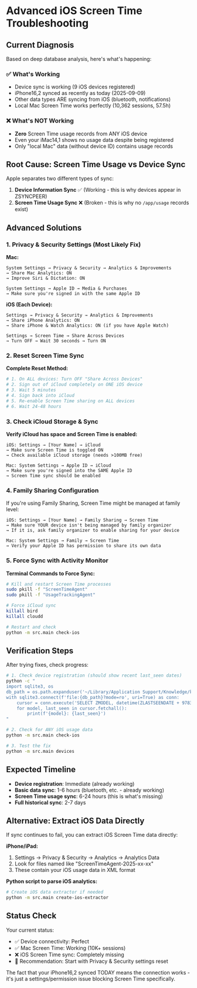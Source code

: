 # Advanced iOS Screen Time Troubleshooting

## Current Diagnosis

Based on deep database analysis, here's what's happening:

### ✅ **What's Working**
- Device sync is working (9 iOS devices registered)
- iPhone16,2 synced as recently as today (2025-09-09)
- Other data types ARE syncing from iOS (bluetooth, notifications)
- Local Mac Screen Time works perfectly (10,362 sessions, 57.5h)

### ❌ **What's NOT Working**
- **Zero** Screen Time usage records from ANY iOS device
- Even your iMac14,1 shows no usage data despite being registered
- Only "local Mac" data (without device ID) contains usage records

## Root Cause: Screen Time Usage vs Device Sync

Apple separates two different types of sync:
1. **Device Information Sync** ✅ (Working - this is why devices appear in ZSYNCPEER)
2. **Screen Time Usage Sync** ❌ (Broken - this is why no `/app/usage` records exist)

## Advanced Solutions

### 1. **Privacy & Security Settings** (Most Likely Fix)

**Mac:**
```
System Settings → Privacy & Security → Analytics & Improvements
→ Share Mac Analytics: ON
→ Improve Siri & Dictation: ON

System Settings → Apple ID → Media & Purchases
→ Make sure you're signed in with the same Apple ID
```

**iOS (Each Device):**
```
Settings → Privacy & Security → Analytics & Improvements
→ Share iPhone Analytics: ON
→ Share iPhone & Watch Analytics: ON (if you have Apple Watch)

Settings → Screen Time → Share Across Devices
→ Turn OFF → Wait 30 seconds → Turn ON
```

### 2. **Reset Screen Time Sync**

**Complete Reset Method:**
```bash
# 1. On ALL devices: Turn OFF "Share Across Devices"
# 2. Sign out of iCloud completely on ONE iOS device
# 3. Wait 5 minutes
# 4. Sign back into iCloud
# 5. Re-enable Screen Time sharing on ALL devices
# 6. Wait 24-48 hours
```

### 3. **Check iCloud Storage & Sync**

**Verify iCloud has space and Screen Time is enabled:**
```
iOS: Settings → [Your Name] → iCloud
→ Make sure Screen Time is toggled ON
→ Check available iCloud storage (needs >100MB free)

Mac: System Settings → Apple ID → iCloud
→ Make sure you're signed into the SAME Apple ID
→ Screen Time sync should be enabled
```

### 4. **Family Sharing Configuration**

If you're using Family Sharing, Screen Time might be managed at family level:

```
iOS: Settings → [Your Name] → Family Sharing → Screen Time
→ Make sure YOUR device isn't being managed by family organizer
→ If it is, ask family organizer to enable sharing for your device

Mac: System Settings → Family → Screen Time
→ Verify your Apple ID has permission to share its own data
```

### 5. **Force Sync with Activity Monitor**

**Terminal Commands to Force Sync:**
```bash
# Kill and restart Screen Time processes
sudo pkill -f "ScreenTimeAgent"
sudo pkill -f "UsageTrackingAgent"

# Force iCloud sync
killall bird
killall cloudd

# Restart and check
python -m src.main check-ios
```

## Verification Steps

After trying fixes, check progress:

```bash
# 1. Check device registration (should show recent last_seen dates)
python -c "
import sqlite3, os
db_path = os.path.expanduser('~/Library/Application Support/Knowledge/knowledgeC.db')
with sqlite3.connect(f'file:{db_path}?mode=ro', uri=True) as conn:
    cursor = conn.execute('SELECT ZMODEL, datetime(ZLASTSEENDATE + 978307200, \"unixepoch\") FROM ZSYNCPEER WHERE ZMODEL LIKE \"iPhone%\" ORDER BY ZLASTSEENDATE DESC LIMIT 3')
    for model, last_seen in cursor.fetchall():
        print(f'{model}: {last_seen}')
"

# 2. Check for ANY iOS usage data
python -m src.main check-ios

# 3. Test the fix
python -m src.main devices
```

## Expected Timeline

- **Device registration**: Immediate (already working)  
- **Basic data sync**: 1-6 hours (bluetooth, etc. - already working)
- **Screen Time usage sync**: 6-24 hours (this is what's missing)
- **Full historical sync**: 2-7 days

## Alternative: Extract iOS Data Directly

If sync continues to fail, you can extract iOS Screen Time data directly:

**iPhone/iPad:**
1. Settings → Privacy & Security → Analytics → Analytics Data
2. Look for files named like "ScreenTimeAgent-2025-xx-xx"
3. These contain your iOS usage data in XML format

**Python script to parse iOS analytics:**
```bash
# Create iOS data extractor if needed
python -m src.main create-ios-extractor
```

## Status Check

Your current status:
- ✅ Device connectivity: Perfect
- ✅ Mac Screen Time: Working (10K+ sessions)
- ❌ iOS Screen Time sync: Completely missing
- 🔄 Recommendation: Start with Privacy & Security settings reset

The fact that your iPhone16,2 synced TODAY means the connection works - it's just a settings/permission issue blocking Screen Time specifically.